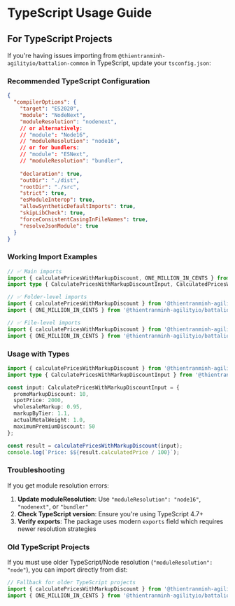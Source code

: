 # TypeScript Usage Guide

## For TypeScript Projects

If you're having issues importing from `@thientranminh-agilityio/battalion-common` in TypeScript, update your `tsconfig.json`:

### Recommended TypeScript Configuration

```json
{
  "compilerOptions": {
    "target": "ES2020",
    "module": "NodeNext",
    "moduleResolution": "nodenext",
    // or alternatively:
    // "module": "Node16", 
    // "moduleResolution": "node16",
    // or for bundlers:
    // "module": "ESNext",
    // "moduleResolution": "bundler",
    
    "declaration": true,
    "outDir": "./dist",
    "rootDir": "./src",
    "strict": true,
    "esModuleInterop": true,
    "allowSyntheticDefaultImports": true,
    "skipLibCheck": true,
    "forceConsistentCasingInFileNames": true,
    "resolveJsonModule": true
  }
}
```

### Working Import Examples

```typescript
// ✅ Main imports
import { calculatePricesWithMarkupDiscount, ONE_MILLION_IN_CENTS } from '@thientranminh-agilityio/battalion-common';
import type { CalculatePricesWithMarkupDiscountInput, CalculatedPricesWithMarkupDiscount } from '@thientranminh-agilityio/battalion-common';

// ✅ Folder-level imports  
import { calculatePricesWithMarkupDiscount } from '@thientranminh-agilityio/battalion-common/utils';
import { ONE_MILLION_IN_CENTS } from '@thientranminh-agilityio/battalion-common/constants';

// ✅ File-level imports
import { calculatePricesWithMarkupDiscount } from '@thientranminh-agilityio/battalion-common/utils/pricing';
import { ONE_MILLION_IN_CENTS } from '@thientranminh-agilityio/battalion-common/constants/pricing';
```

### Usage with Types

```typescript
import { calculatePricesWithMarkupDiscount } from '@thientranminh-agilityio/battalion-common';
import type { CalculatePricesWithMarkupDiscountInput } from '@thientranminh-agilityio/battalion-common';

const input: CalculatePricesWithMarkupDiscountInput = {
  promoMarkupDiscount: 10,
  spotPrice: 2000,
  wholesaleMarkup: 0.95,
  markupByTier: 1.1,
  actualMetalWeight: 1.0,
  maximumPremiumDiscount: 50
};

const result = calculatePricesWithMarkupDiscount(input);
console.log(`Price: $${result.calculatedPrice / 100}`);
```

### Troubleshooting

If you get module resolution errors:

1. **Update moduleResolution**: Use `"moduleResolution": "node16"`, `"nodenext"`, or `"bundler"`
2. **Check TypeScript version**: Ensure you're using TypeScript 4.7+
3. **Verify exports**: The package uses modern `exports` field which requires newer resolution strategies

### Old TypeScript Projects

If you must use older TypeScript/Node resolution (`"moduleResolution": "node"`), you can import directly from dist:

```typescript
// Fallback for older TypeScript projects
import { calculatePricesWithMarkupDiscount } from '@thientranminh-agilityio/battalion-common/dist/utils/pricing';
import { ONE_MILLION_IN_CENTS } from '@thientranminh-agilityio/battalion-common/dist/constants/pricing';
```